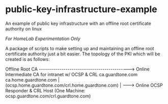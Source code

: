 # public-key-infrastructure-example
An example of public key infrastructure with an offline root certificate authority on linux

_For HomeLab Experimentation Only_

A package of scripts to make setting up and maintaining an offline root certificate authority just a bit easier. The topology of
the PKI which will be created is as follows:

Offline Root CA --------------------------------------------> Online Intermediate CA for intranet w/ OCSP & CRL
ca.guardtone.com                                              ca.home.guardtone.com
  |                                                           (ocsp.home.guardtone.com/crl.home.guardtone.com)
  |
  ---> Online OCSP Responder & CRL Host 
       (One Machine: ocsp.guardtone.com/crl.guardtone.com) 
